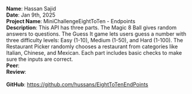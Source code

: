 **Name**: Hassan Sajid
<br/>
**Date**: Jan 9th, 2025
<br/>
**Project Name**: MiniChallengeEightToTen - Endpoints
<br/>
**Description**: This API has three parts. The Magic 8 Ball gives random answers to questions. The Guess It game lets users guess a number with three difficulty levels: Easy (1-10), Medium (1-50), and Hard (1-100). The Restaurant Picker randomly chooses a restaurant from categories like Italian, Chinese, and Mexican. Each part includes basic checks to make sure the inputs are correct.
<br/>
**Peer**:
<br/>
**Review**: 
<br/>
<br/>
**GitHub**: https://github.com/hussans/EightToTenEndPoints
